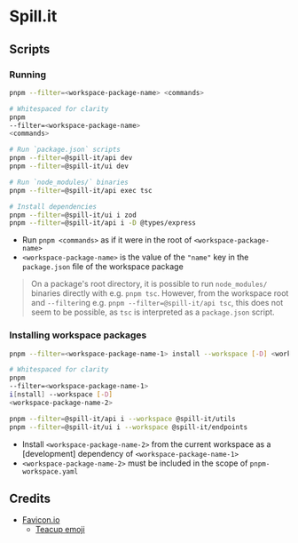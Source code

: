 # Spill.it

## Scripts

### Running

```sh
pnpm --filter=<workspace-package-name> <commands>

# Whitespaced for clarity
pnpm
--filter=<workspace-package-name>
<commands>
```

```sh
# Run `package.json` scripts
pnpm --filter=@spill-it/api dev
pnpm --filter=@spill-it/ui dev

# Run `node_modules/` binaries
pnpm --filter=@spill-it/api exec tsc

# Install dependencies
pnpm --filter=@spill-it/ui i zod
pnpm --filter=@spill-it/api i -D @types/express
```

- Run `pnpm <commands>` as if it were in the root of `<workspace-package-name>`
- `<workspace-package-name>` is the value of the `"name"` key in the `package.json` file of the workspace package

> On a package's root directory, it is possible to run `node_modules/` binaries directly with e.g. `pnpm tsc`.
> However, from the workspace root and `--filter`ing e.g. `pnpm --filter=@spill-it/api tsc`, this does not seem to be possible, as `tsc` is interpreted as a `package.json` script.

### Installing workspace packages

```sh
pnpm --filter=<workspace-package-name-1> install --workspace [-D] <workspace-package-name-2>

# Whitespaced for clarity
pnpm
--filter=<workspace-package-name-1>
i[nstall] --workspace [-D]
<workspace-package-name-2>
```

```sh
pnpm --filter=@spill-it/api i --workspace @spill-it/utils
pnpm --filter=@spill-it/ui i --workspace @spill-it/endpoints
```

- Install `<workspace-package-name-2>` from the current workspace as a [development] dependency of `<workspace-package-name-1>`
- `<workspace-package-name-2>` must be included in the scope of `pnpm-workspace.yaml`

## Credits

- [Favicon.io](https://favicon.io/)
  - [Teacup emoji](https://favicon.io/emoji-favicons/teacup-without-handle)
